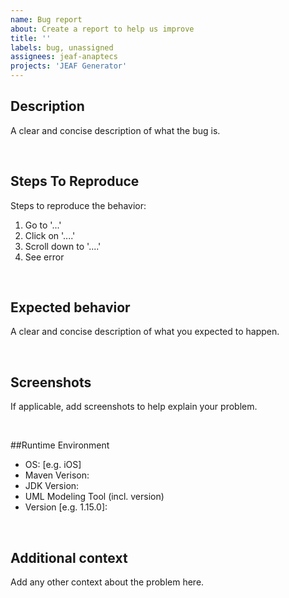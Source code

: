 ```yaml
---
name: Bug report
about: Create a report to help us improve
title: ''
labels: bug, unassigned
assignees: jeaf-anaptecs
projects: 'JEAF Generator'
---
```


## Description
A clear and concise description of what the bug is.

<br>

## Steps To Reproduce
Steps to reproduce the behavior:
1. Go to '...'
2. Click on '....'
3. Scroll down to '....'
4. See error

<br>

## Expected behavior
A clear and concise description of what you expected to happen.

<br>

## Screenshots
If applicable, add screenshots to help explain your problem.

<br>

##Runtime Environment
 - OS: [e.g. iOS]
- Maven Verison:
- JDK Version:
- UML Modeling Tool (incl. version)
 - Version [e.g. 1.15.0]:

<br>

## Additional context
Add any other context about the problem here.
